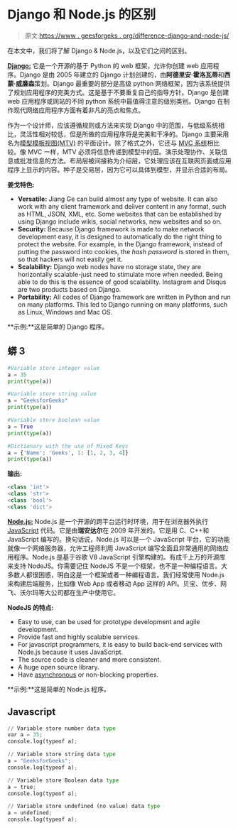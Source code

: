 # Django 和 Node.js 的区别

> 原文:[https://www . geesforgeks . org/difference-django-and-node-js/](https://www.geeksforgeeks.org/difference-between-django-and-node-js/)

在本文中，我们将了解 Django & Node.js，以及它们之间的区别。

[**Django:**](https://www.geeksforgeeks.org/django-tutorial/) 它是一个开源的基于 Python 的 web 框架，允许你创建 web 应用程序。Django 是由 2005 年建立的 Django 计划创建的，由**阿德里安·霍洛瓦蒂**和**西蒙·威廉森**策划。Django 最重要的部分是高级 python 网络框架，因为该系统提供了规划应用程序的完美方式。这是基于不要重复自己的指导方针。Django 是创建 web 应用程序或网站的不同 python 系统中最值得注意的级别类别。Django 在制作现代网络应用程序方面有着非凡的亮点和焦点。

作为一个设计师，应该遵循规则或方法来实现 Django 中的范围，与低级系统相比，灵活性相对较低，但是所做的应用程序将是完美和干净的。Django 主要采用名为[模型模板视图(MTV)](https://www.geeksforgeeks.org/django-project-mvt-structure/) 的平面设计。除了格式之外，它还与 [MVC 系统](https://www.geeksforgeeks.org/mvc-design-pattern/)相比较。像 MVC 一样，MTV 必须将信息传递到模型中的层。演示处理协作、关联信息或批准信息的方法。布局层被间接称为介绍层，它处理应该在互联网页面或应用程序上显示的内容。种子是交易层，因为它可以具体到模型，并显示合适的布局。

**姜戈特色:**

*   **Versatile:** Jiang Ge can build almost any type of website. It can also work with any client framework and deliver content in any format, such as HTML, JSON, XML, etc. Some websites that can be established by using Django include wikis, social networks, new websites and so on.
*   **Security:** Because Django framework is made to make network development easy, it is designed to automatically do the right thing to protect the website. For example, in the Django framework, instead of putting the password into cookies, the *hash password* is stored in them, so that hackers will not easily get it.
*   **Scalability:** Django web nodes have no storage state, they are horizontally scalable-just need to stimulate more when needed. Being able to do this is the essence of good scalability. Instagram and Disqus are two products based on Django.
*   **Portability:** All codes of Django framework are written in Python and run on many platforms. This led to Django running on many platforms, such as Linux, Windows and Mac OS.

**示例:**这是简单的 Django 程序。

## 蟒 3

```py
#Variable store integer value
a = 35
print(type(a))

#Variable store string value
a = "GeeksforGeeks"
print(type(a))

#Variable store boolean value
a = True
print(type(a))

#Dictionary with the use of Mixed Keys
a = {'Name': 'Geeks', 1: [1, 2, 3, 4]}
print(type(a))
```

**输出:**

```py
<class 'int'>
<class 'str'>
<class 'bool'>
<class 'dict'>
```

[**Node.js:**](https://www.geeksforgeeks.org/nodejs-tutorials/) Node.js 是一个开源的跨平台运行时环境，用于在浏览器外执行 [JavaScript](https://www.geeksforgeeks.org/javascript-tutorial/) 代码。它是由**瑞安达尔**在 2009 年开发的。它是用 C、C++和 JavaScript 编写的。换句话说，Node.js 可以是一个 JavaScript 平台，它的功能就像一个网络服务器，允许工程师利用 JavaScript 编写全面且非常通用的网络应用程序。Node.js 是基于谷歌 V8 JavaScript 引擎构建的。有成千上万的开源库来支持 NodeJS。你需要记住 NodeJS 不是一个框架，也不是一种编程语言。大多数人都很困惑，明白这是一个框架或者一种编程语言。我们经常使用 Node.js 来构建后端服务，比如像 Web App 或者移动 App 这样的 API。贝宝、优步、网飞、沃尔玛等大公司都在生产中使用它。

**NodeJS 的特点:**

*   Easy to use, can be used for prototype development and agile development.
*   Provide fast and highly scalable services.
*   For javascript programmers, it is easy to build back-end services with Node.js because it uses JavaScript.
*   The source code is cleaner and more consistent.
*   A huge open source library.
*   Have [asynchronous](https://www.geeksforgeeks.org/asynchronous-patterns-in-node-js/) or non-blocking properties.

**示例:**这是简单的 Node.js 程序。

## Javascript

```py
// Variable store number data type
var a = 35;
console.log(typeof a);

// Variable store string data type
a = "GeeksforGeeks";
console.log(typeof a);

// Variable store Boolean data type
a = true;
console.log(typeof a);

// Variable store undefined (no value) data type
a = undefined;
console.log(typeof a);
```